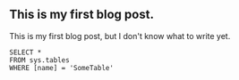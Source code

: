 ## This is my first blog post.

This is my first blog post, but I don't know what to write yet.

 ```tsql
 SELECT *
 FROM sys.tables
 WHERE [name] = 'SomeTable'
 ```
